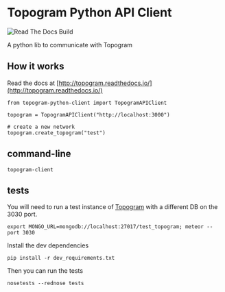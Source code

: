# Topogram Python API Client

![Read The Docs Build](https://readthedocs.org/projects/topogram/badge/?version=latest)

A python lib to communicate with Topogram



## How it works

Read the docs at [http://topogram.readthedocs.io/](http://topogram.readthedocs.io/)

    from topogram-python-client import TopogramAPIClient

    topogram = TopogramAPIClient("http://localhost:3000")

    # create a new network
    topogram.create_topogram("test")

## command-line

    topogram-client

## tests

You will need to run a test instance of [Topogram](http://github.com/topogram/topogram) with a different DB on the 3030 port.

    export MONGO_URL=mongodb://localhost:27017/test_topogram; meteor --port 3030

Install the dev dependencies

    pip install -r dev_requirements.txt

Then you can run the tests

    nosetests --rednose tests
